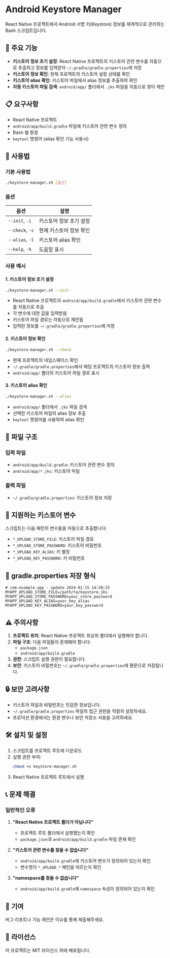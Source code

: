 # Android Keystore Manager

React Native 프로젝트에서 Android 서명 키(Keystore) 정보를 체계적으로 관리하는 Bash 스크립트입니다.

## 🎯 주요 기능

- **키스토어 정보 초기 설정**: React Native 프로젝트의 키스토어 관련 변수를 자동으로 추출하고 정보를 입력받아 `~/.gradle/gradle.properties`에 저장
- **키스토어 정보 확인**: 현재 프로젝트의 키스토어 설정 상태를 확인
- **키스토어 alias 확인**: 키스토어 파일에서 alias 정보를 추출하여 확인
- **자동 키스토어 파일 검색**: `android/app/` 폴더에서 `.jks` 파일을 자동으로 찾아 제안

## 📋 요구사항

- React Native 프로젝트
- `android/app/build.gradle` 파일에 키스토어 관련 변수 정의
- Bash 쉘 환경
- `keytool` 명령어 (alias 확인 기능 사용시)

## 🚀 사용법

### 기본 사용법
```bash
./keystore-manager.sh [옵션]
```

### 옵션

| 옵션 | 설명 |
|------|------|
| `--init`, `-i` | 키스토어 정보 초기 설정 |
| `--check`, `-c` | 현재 키스토어 정보 확인 |
| `--alias`, `-l` | 키스토어 alias 확인 |
| `--help`, `-h` | 도움말 표시 |

### 사용 예시

#### 1. 키스토어 정보 초기 설정
```bash
./keystore-manager.sh --init
```
- React Native 프로젝트의 `android/app/build.gradle`에서 키스토어 관련 변수를 자동으로 추출
- 각 변수에 대한 값을 입력받음
- 키스토어 파일 경로는 자동으로 제안됨
- 입력된 정보를 `~/.gradle/gradle.properties`에 저장

#### 2. 키스토어 정보 확인
```bash
./keystore-manager.sh --check
```
- 현재 프로젝트의 네임스페이스 확인
- `~/.gradle/gradle.properties`에서 해당 프로젝트의 키스토어 정보 출력
- `android/app/` 폴더의 키스토어 파일 경로 표시

#### 3. 키스토어 alias 확인
```bash
./keystore-manager.sh --alias
```
- `android/app/` 폴더에서 `.jks` 파일 검색
- 선택한 키스토어 파일의 alias 정보 추출
- `keytool` 명령어를 사용하여 alias 확인

## 📁 파일 구조

### 입력 파일
- `android/app/build.gradle`: 키스토어 관련 변수 정의
- `android/app/*.jks`: 키스토어 파일

### 출력 파일
- `~/.gradle/gradle.properties`: 키스토어 정보 저장

## 🔧 지원하는 키스토어 변수

스크립트는 다음 패턴의 변수들을 자동으로 추출합니다:

- `*_UPLOAD_STORE_FILE`: 키스토어 파일 경로
- `*_UPLOAD_STORE_PASSWORD`: 키스토어 비밀번호
- `*_UPLOAD_KEY_ALIAS`: 키 별칭
- `*_UPLOAD_KEY_PASSWORD`: 키 비밀번호

## 📝 gradle.properties 저장 형식

```properties
# com.example.app - update 2024-01-15 14:30:25
MYAPP_UPLOAD_STORE_FILE=/path/to/keystore.jks
MYAPP_UPLOAD_STORE_PASSWORD=your_store_password
MYAPP_UPLOAD_KEY_ALIAS=your_key_alias
MYAPP_UPLOAD_KEY_PASSWORD=your_key_password
```

## ⚠️ 주의사항

1. **프로젝트 위치**: React Native 프로젝트 최상위 폴더에서 실행해야 합니다.
2. **파일 구조**: 다음 파일들이 존재해야 합니다:
   - `package.json`
   - `android/app/build.gradle`
3. **권한**: 스크립트 실행 권한이 필요합니다.
4. **보안**: 키스토어 비밀번호는 `~/.gradle/gradle.properties`에 평문으로 저장됩니다.

## 🔒 보안 고려사항

- 키스토어 파일과 비밀번호는 민감한 정보입니다.
- `~/.gradle/gradle.properties` 파일의 접근 권한을 적절히 설정하세요.
- 프로덕션 환경에서는 환경 변수나 보안 저장소 사용을 고려하세요.

## 🛠️ 설치 및 설정

1. 스크립트를 프로젝트 루트에 다운로드
2. 실행 권한 부여:
   ```bash
   chmod +x keystore-manager.sh
   ```
3. React Native 프로젝트 루트에서 실행

## 📞 문제 해결

### 일반적인 오류

1. **"React Native 프로젝트 폴더가 아닙니다"**
   - 프로젝트 루트 폴더에서 실행했는지 확인
   - `package.json`과 `android/app/build.gradle` 파일 존재 확인

2. **"키스토어 관련 변수를 찾을 수 없습니다"**
   - `android/app/build.gradle`에 키스토어 변수가 정의되어 있는지 확인
   - 변수명이 `*_UPLOAD_*` 패턴을 따르는지 확인

3. **"namespace를 찾을 수 없습니다"**
   - `android/app/build.gradle`에 `namespace` 속성이 정의되어 있는지 확인

## 🤝 기여

버그 리포트나 기능 제안은 이슈를 통해 제출해주세요.

## 📄 라이선스

이 프로젝트는 MIT 라이선스 하에 배포됩니다.
